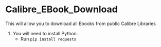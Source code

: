 # Calibre_EBook_Download
This will allow you to download all Ebooks from public Calibre Libraries

1. You will need to install Python.
     - Run ```pip install requests```
